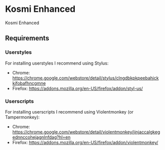 # Kosmi Enhanced

Kosmi Enhanced

## Requirements

### Userstyles

For installing userstyles I recommend using Stylus:

- Chrome: https://chrome.google.com/webstore/detail/stylus/clngdbkpkpeebahjckkjfobafhncgmne
- Firefox: https://addons.mozilla.org/en-US/firefox/addon/styl-us/

### Userscripts

For installing userscripts I recommend using Violentmonkey (or Tampermonkey):

- Chrome: https://chrome.google.com/webstore/detail/violentmonkey/jinjaccalgkegednnccohejagnlnfdag?hl=en
- Firefox: https://addons.mozilla.org/en-US/firefox/addon/violentmonkey/
